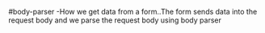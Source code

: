 #body-parser
  -How we get data from a form..The form sends data into the request body and we parse the request body using  body parser